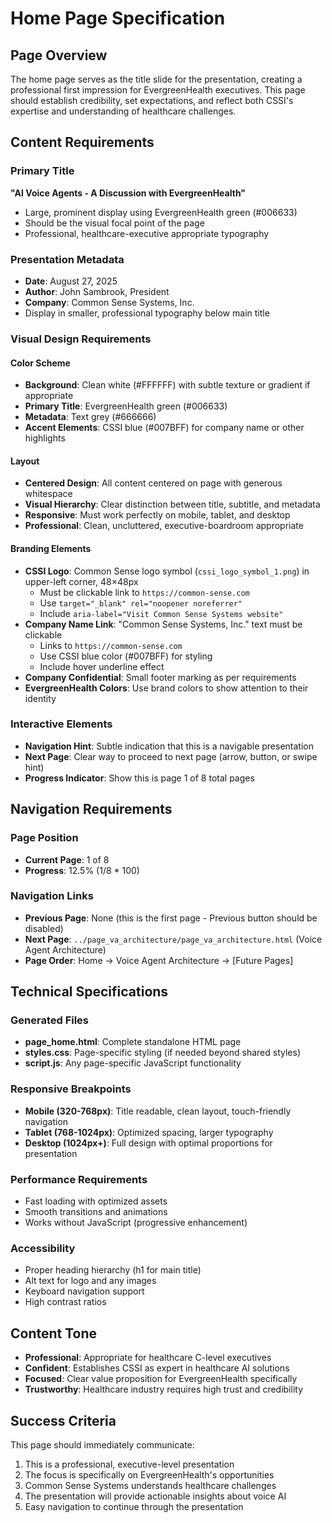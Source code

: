 # Home Page Specification

## Page Overview
The home page serves as the title slide for the presentation, creating a professional first impression for EvergreenHealth executives. This page should establish credibility, set expectations, and reflect both CSSI's expertise and understanding of healthcare challenges.

## Content Requirements

### Primary Title
**"AI Voice Agents - A Discussion with EvergreenHealth"**
- Large, prominent display using EvergreenHealth green (#006633)
- Should be the visual focal point of the page
- Professional, healthcare-executive appropriate typography

### Presentation Metadata
- **Date**: August 27, 2025
- **Author**: John Sambrook, President
- **Company**: Common Sense Systems, Inc.
- Display in smaller, professional typography below main title

### Visual Design Requirements

#### Color Scheme
- **Background**: Clean white (#FFFFFF) with subtle texture or gradient if appropriate
- **Primary Title**: EvergreenHealth green (#006633)
- **Metadata**: Text grey (#666666)
- **Accent Elements**: CSSI blue (#007BFF) for company name or other highlights

#### Layout
- **Centered Design**: All content centered on page with generous whitespace
- **Visual Hierarchy**: Clear distinction between title, subtitle, and metadata
- **Responsive**: Must work perfectly on mobile, tablet, and desktop
- **Professional**: Clean, uncluttered, executive-boardroom appropriate

#### Branding Elements
- **CSSI Logo**: Common Sense logo symbol (`cssi_logo_symbol_1.png`) in upper-left corner, 48×48px
  - Must be clickable link to `https://common-sense.com`
  - Use `target="_blank" rel="noopener noreferrer"`
  - Include `aria-label="Visit Common Sense Systems website"`
- **Company Name Link**: "Common Sense Systems, Inc." text must be clickable
  - Links to `https://common-sense.com`
  - Use CSSI blue color (#007BFF) for styling
  - Include hover underline effect
- **Company Confidential**: Small footer marking as per requirements
- **EvergreenHealth Colors**: Use brand colors to show attention to their identity

### Interactive Elements
- **Navigation Hint**: Subtle indication that this is a navigable presentation
- **Next Page**: Clear way to proceed to next page (arrow, button, or swipe hint)
- **Progress Indicator**: Show this is page 1 of 8 total pages

## Navigation Requirements

### Page Position
- **Current Page**: 1 of 8
- **Progress**: 12.5% (1/8 * 100)

### Navigation Links
- **Previous Page**: None (this is the first page - Previous button should be disabled)
- **Next Page**: `../page_va_architecture/page_va_architecture.html` (Voice Agent Architecture)
- **Page Order**: Home → Voice Agent Architecture → [Future Pages]

## Technical Specifications

### Generated Files
- **page_home.html**: Complete standalone HTML page
- **styles.css**: Page-specific styling (if needed beyond shared styles)
- **script.js**: Any page-specific JavaScript functionality

### Responsive Breakpoints
- **Mobile (320-768px)**: Title readable, clean layout, touch-friendly navigation
- **Tablet (768-1024px)**: Optimized spacing, larger typography
- **Desktop (1024px+)**: Full design with optimal proportions for presentation

### Performance Requirements
- Fast loading with optimized assets
- Smooth transitions and animations
- Works without JavaScript (progressive enhancement)

### Accessibility
- Proper heading hierarchy (h1 for main title)
- Alt text for logo and any images
- Keyboard navigation support
- High contrast ratios

## Content Tone
- **Professional**: Appropriate for healthcare C-level executives
- **Confident**: Establishes CSSI as expert in healthcare AI solutions
- **Focused**: Clear value proposition for EvergreenHealth specifically
- **Trustworthy**: Healthcare industry requires high trust and credibility

## Success Criteria
This page should immediately communicate:
1. This is a professional, executive-level presentation
2. The focus is specifically on EvergreenHealth's opportunities
3. Common Sense Systems understands healthcare challenges
4. The presentation will provide actionable insights about voice AI
5. Easy navigation to continue through the presentation
